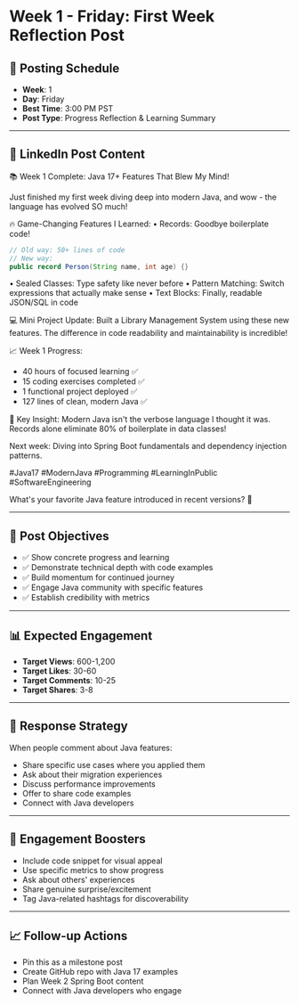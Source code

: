 # Week 1 - Friday: First Week Reflection Post

## 📅 **Posting Schedule**

- **Week**: 1
- **Day**: Friday
- **Best Time**: 3:00 PM PST
- **Post Type**: Progress Reflection & Learning Summary

---

## 📱 **LinkedIn Post Content**

📚 Week 1 Complete: Java 17+ Features That Blew My Mind!

Just finished my first week diving deep into modern Java, and wow - the language has evolved SO much!

🔥 Game-Changing Features I Learned:
• Records: Goodbye boilerplate code!

```java
// Old way: 50+ lines of code
// New way:
public record Person(String name, int age) {}
```

• Sealed Classes: Type safety like never before
• Pattern Matching: Switch expressions that actually make sense
• Text Blocks: Finally, readable JSON/SQL in code

💻 Mini Project Update:
Built a Library Management System using these new features. The difference in code readability and maintainability is incredible!

📈 Week 1 Progress:

- 40 hours of focused learning ✅
- 15 coding exercises completed ✅
- 1 functional project deployed ✅
- 127 lines of clean, modern Java ✅

🎯 Key Insight:
Modern Java isn't the verbose language I thought it was. Records alone eliminate 80% of boilerplate in data classes!

Next week: Diving into Spring Boot fundamentals and dependency injection patterns.

#Java17 #ModernJava #Programming #LearningInPublic #SoftwareEngineering

What's your favorite Java feature introduced in recent versions? 💭

---

## 🎯 **Post Objectives**

- ✅ Show concrete progress and learning
- ✅ Demonstrate technical depth with code examples
- ✅ Build momentum for continued journey
- ✅ Engage Java community with specific features
- ✅ Establish credibility with metrics

---

## 📊 **Expected Engagement**

- **Target Views**: 600-1,200
- **Target Likes**: 30-60
- **Target Comments**: 10-25
- **Target Shares**: 3-8

---

## 💬 **Response Strategy**

When people comment about Java features:

- Share specific use cases where you applied them
- Ask about their migration experiences
- Discuss performance improvements
- Offer to share code examples
- Connect with Java developers

---

## 🎯 **Engagement Boosters**

- Include code snippet for visual appeal
- Use specific metrics to show progress
- Ask about others' experiences
- Share genuine surprise/excitement
- Tag Java-related hashtags for discoverability

---

## 📈 **Follow-up Actions**

- Pin this as a milestone post
- Create GitHub repo with Java 17 examples
- Plan Week 2 Spring Boot content
- Connect with Java developers who engage
